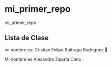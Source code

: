 # mi_primer_repo

mi_primer_repo

## Lista de Clase

mi nombre es: Cristian Felipe Buitrago Rodriguez 🤔

Mi nombre es Alexandra Zapata Cano :
